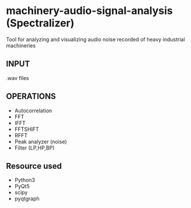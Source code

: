 # machinery-audio-signal-analysis (Spectralizer)
Tool for analyzing and visualizing audio noise recorded of heavy industrial machineries

## INPUT
.wav files

## OPERATIONS
- Autocorrelation
- FFT
- IFFT
- FFTSHIFT
- RFFT
- Peak analyzer (noise)
- Filter (LP,HP,BP)

## Resource used
- Python3
- PyQt5
- scipy
- pyqtgraph
